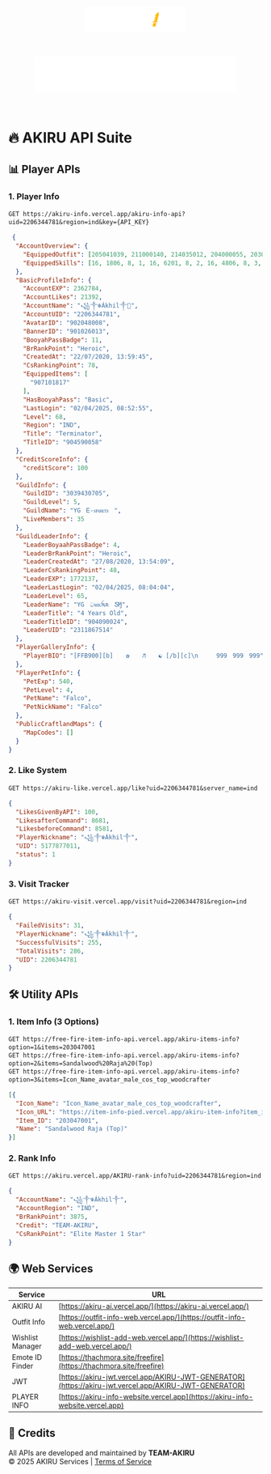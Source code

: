 <div align="center">
  <!-- Free Fire Logo (Top - 200px) -->
  <a href="https://github.com/I-SHOW-AKIRU200/I-SHOW-AKIRU">
    <img src="https://raw.githubusercontent.com/I-SHOW-AKIRU200/I-SHOW-AKIRU/main/FREE-FIRE.png" alt="Free Fire Logo" width="200">
  </a>
  
  <br> <!-- Line break between logos -->
  
  <!-- Team Akiru Logo (Bottom - 400px) -->
  <a href="https://github.com/I-SHOW-AKIRU200/I-SHOW-AKIRU">
    <img src="https://raw.githubusercontent.com/I-SHOW-AKIRU200/I-SHOW-AKIRU/main/TEAM-AKIRU.png" alt="Team Akiru Logo" width="400">
  </a>
</div>

<br> <!-- Space before content -->


<!-- Rest of your README content goes here -->

# 🔥 AKIRU API Suite

## 📊 Player APIs

### 1. Player Info
```http
GET https://akiru-info.vercel.app/akiru-info-api?uid=2206344781&region=ind&key={API_KEY}
```
```json
 {
  "AccountOverview": {
    "EquippedOutfit": [205041039, 211000140, 214035012, 204000055, 203046040, 211000435],
    "EquippedSkills": [16, 1806, 8, 1, 16, 6201, 8, 2, 16, 4806, 8, 3, 16, 1005]
  },
  "BasicProfileInfo": {
    "AccountEXP": 2362784,
    "AccountLikes": 21392,
    "AccountName": "꧁༒☬Ákhil༒",
    "AccountUID": "2206344781",
    "AvatarID": "902048008",
    "BannerID": "901026013",
    "BooyahPassBadge": 11,
    "BrRankPoint": "Heroic",
    "CreatedAt": "22/07/2020, 13:59:45",
    "CsRankingPoint": 78,
    "EquippedItems": [
      "907101817"
    ],
    "HasBooyahPass": "Basic",
    "LastLogin": "02/04/2025, 08:52:55",
    "Level": 68,
    "Region": "IND",
    "Title": "Terminator",
    "TitleID": "904590058"
  },
  "CreditScoreInfo": {
    "creditScore": 100
  },
  "GuildInfo": {
    "GuildID": "3039430705",
    "GuildLevel": 5,
    "GuildName": "YGㅤᎬ-ꮪꮲꭷꮢꭲꮪㅤ",
    "LiveMembers": 35
  },
  "GuildLeaderInfo": {
    "LeaderBoyaahPassBadge": 4,
    "LeaderBrRankPoint": "Heroic",
    "LeaderCreatedAt": "27/08/2020, 13:54:09",
    "LeaderCsRankingPoint": 48,
    "LeaderEXP": 1772137,
    "LeaderLastLogin": "02/04/2025, 08:04:04",
    "LeaderLevel": 65,
    "LeaderName": "YGㅤටᴍᴋꫝʀㅤƼⱮ",
    "LeaderTitle": "4 Years Old",
    "LeaderTitleID": "904090024",
    "LeaderUID": "2311867514"
  },
  "PlayerGalleryInfo": {
    "PlayerBIO": "[FFB900][b] ㅤ ✿ ㅤ ♬ ㅤ ☯︎ [/b][c]\n     999ㅤ999ㅤ999"
  },
  "PlayerPetInfo": {
    "PetExp": 540,
    "PetLevel": 4,
    "PetName": "Falco",
    "PetNickName": "Falco"
  },
  "PublicCraftlandMaps": {
    "MapCodes": []
  }
}
```

### 2. Like System
```http
GET https://akiru-like.vercel.app/like?uid=2206344781&server_name=ind
```
```json
{
  "LikesGivenByAPI": 100,
  "LikesafterCommand": 8681,
  "LikesbeforeCommand": 8581,
  "PlayerNickname": "꧁༒☬Ákhil༒",
  "UID": 5177877011,
  "status": 1
}
```

### 3. Visit Tracker
```http
GET https://akiru-visit.vercel.app/visit?uid=2206344781&region=ind
```
```json
{
  "FailedVisits": 31,
  "PlayerNickname": "꧁༒☬Ákhil༒",
  "SuccessfulVisits": 255,
  "TotalVisits": 286,
  "UID": 2206344781
}
```

## 🛠️ Utility APIs

### 1. Item Info (3 Options)
```http
GET https://free-fire-item-info-api.vercel.app/akiru-items-info?option=1&items=203047001
GET https://free-fire-item-info-api.vercel.app/akiru-items-info?option=2&items=Sandalwood%20Raja%20(Top)
GET https://free-fire-item-info-api.vercel.app/akiru-items-info?option=3&items=Icon_Name_avatar_male_cos_top_woodcrafter
```
```json
[{
  "Icon_Name": "Icon_Name_avatar_male_cos_top_woodcrafter",
  "Icon_URL": "https://item-info-pied.vercel.app/akiru-item-info?item_id=203047001",
  "Item_ID": "203047001",
  "Name": "Sandalwood Raja (Top)"
}]
```

### 2. Rank Info
```http
GET https://akiru.vercel.app/AKIRU-rank-info?uid=2206344781&region=ind
```
```json
{
  "AccountName": "꧁༒☬Ákhil༒",
  "AccountRegion": "IND",
  "BrRankPoint": 3875,
  "Credit": "TEAM-AKIRU",
  "CsRankPoint": "Elite Master 1 Star"
}
```

## 🌍 Web Services

<div align="center">

| Service | URL |
|---------|-----|
| AKIRU AI | [https://akiru-ai.vercel.app/](https://akiru-ai.vercel.app/) |
| Outfit Info | [https://outfit-info-web.vercel.app/](https://outfit-info-web.vercel.app/) |
| Wishlist Manager | [https://wishlist-add-web.vercel.app/](https://wishlist-add-web.vercel.app/) |
| Emote ID Finder | [https://thachmora.site/freefire](https://thachmora.site/freefire) |
| JWT | [https://akiru-jwt.vercel.app/AKIRU-JWT-GENERATOR](https://akiru-jwt.vercel.app/AKIRU-JWT-GENERATOR) |
| PLAYER INFO | [https://akiru-info-website.vercel.app](https://akiru-info-website.vercel.app) |

</div>

## 📜 Credits
All APIs are developed and maintained by **TEAM-AKIRU**  
© 2025 AKIRU Services | [Terms of Service](https://t.me/ishowakiru5)
```
